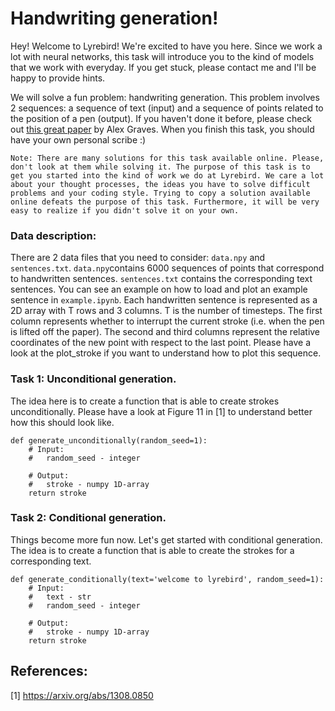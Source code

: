 # Handwriting generation!

Hey! Welcome to Lyrebird! We're excited to have you here. Since we work a lot with neural networks, this task will introduce you to the kind of models that we work with everyday. If you get stuck, please contact me and I'll be happy to provide hints.

We will solve a fun problem: handwriting generation. This problem involves 2 sequences: a sequence of text (input) and a sequence of points related to the position of a pen (output). If you haven't done it before, please check out [this great paper](https://arxiv.org/pdf/1308.0850.pdf) by Alex Graves. When you finish this task, you should have your own personal scribe :)

```Note: There are many solutions for this task available online. Please, don't look at them while solving it. The purpose of this task is to get you started into the kind of work we do at Lyrebird. We care a lot about your thought processes, the ideas you have to solve difficult problems and your coding style. Trying to copy a solution available online defeats the purpose of this task. Furthermore, it will be very easy to realize if you didn't solve it on your own.```


### Data description:

There are 2 data files that you need to consider: `data.npy` and `sentences.txt`. `data.npy`contains 6000 sequences of points that correspond to handwritten sentences. `sentences.txt` contains the corresponding text sentences. You can see an example on how to load and plot an example sentence in `example.ipynb`. Each handwritten sentence is represented as a 2D array with T rows and 3 columns. T is the number of timesteps. The first column represents whether to interrupt the current stroke (i.e. when the pen is lifted off the paper). The second and third columns represent the relative coordinates of the new point with respect to the last point. Please have a look at the plot_stroke if you want to understand how to plot this sequence.

### Task 1: Unconditional generation.
The idea here is to create a function that is able to create strokes unconditionally. Please have a look at Figure 11 in [1] to understand better how this should look like.
```
def generate_unconditionally(random_seed=1):
    # Input:
    #   random_seed - integer

    # Output:
    #   stroke - numpy 1D-array
    return stroke
```

### Task 2: Conditional generation.
Things become more fun now. Let's get started with conditional generation. The idea is to create a function that is able to create the strokes for a corresponding text.
```
def generate_conditionally(text='welcome to lyrebird', random_seed=1):
    # Input:
    #   text - str
    #   random_seed - integer

    # Output:
    #   stroke - numpy 1D-array
    return stroke
```


## References:
 [1] https://arxiv.org/abs/1308.0850
